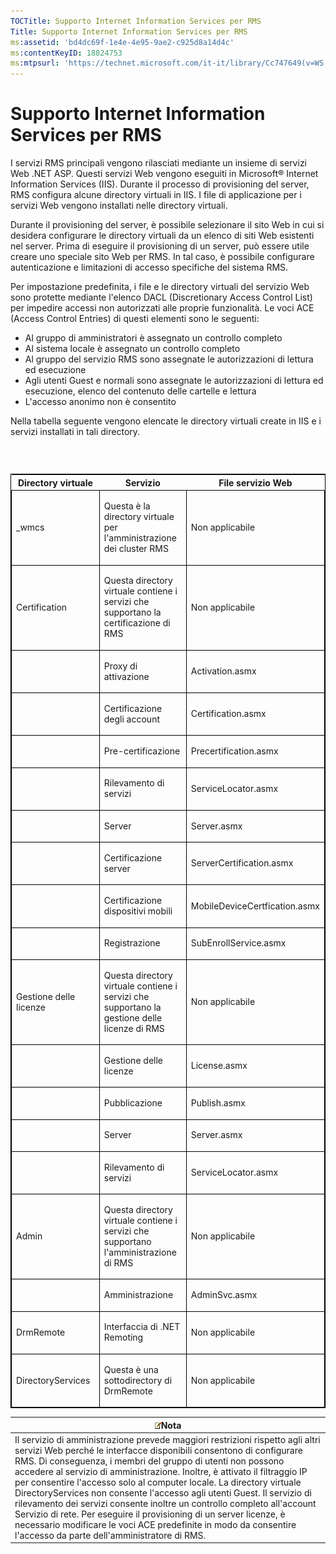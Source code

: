 ```yaml
---
TOCTitle: Supporto Internet Information Services per RMS
Title: Supporto Internet Information Services per RMS
ms:assetid: 'bd4dc69f-1e4e-4e95-9ae2-c925d8a14d4c'
ms:contentKeyID: 18824753
ms:mtpsurl: 'https://technet.microsoft.com/it-it/library/Cc747649(v=WS.10)'
---
```


Supporto Internet Information Services per RMS
==============================================

I servizi RMS principali vengono rilasciati mediante un insieme di servizi Web .NET ASP. Questi servizi Web vengono eseguiti in Microsoft® Internet Information Services (IIS). Durante il processo di provisioning del server, RMS configura alcune directory virtuali in IIS. I file di applicazione per i servizi Web vengono installati nelle directory virtuali.

Durante il provisioning del server, è possibile selezionare il sito Web in cui si desidera configurare le directory virtuali da un elenco di siti Web esistenti nel server. Prima di eseguire il provisioning di un server, può essere utile creare uno speciale sito Web per RMS. In tal caso, è possibile configurare autenticazione e limitazioni di accesso specifiche del sistema RMS.

Per impostazione predefinita, i file e le directory virtuali del servizio Web sono protette mediante l'elenco DACL (Discretionary Access Control List) per impedire accessi non autorizzati alle proprie funzionalità. Le voci ACE (Access Control Entries) di questi elementi sono le seguenti:

-   Al gruppo di amministratori è assegnato un controllo completo
-   Al sistema locale è assegnato un controllo completo
-   Al gruppo del servizio RMS sono assegnate le autorizzazioni di lettura ed esecuzione
-   Agli utenti Guest e normali sono assegnate le autorizzazioni di lettura ed esecuzione, elenco del contenuto delle cartelle e lettura
-   L'accesso anonimo non è consentito

Nella tabella seguente vengono elencate le directory virtuali create in IIS e i servizi installati in tali directory.

###  

<p> </p>
<table style="border:1px solid black;">
<colgroup>
<col width="33%" />
<col width="33%" />
<col width="33%" />
</colgroup>
<thead>
<tr class="header">
<th>Directory virtuale</th>
<th>Servizio</th>
<th>File servizio Web</th>
</tr>
</thead>
<tbody>
<tr class="odd">
<td style="border:1px solid black;"><p>_wmcs</p></td>
<td style="border:1px solid black;"><p>Questa è la directory virtuale per l'amministrazione dei cluster RMS</p></td>
<td style="border:1px solid black;"><p>Non applicabile</p></td>
</tr>
<tr class="even">
<td style="border:1px solid black;"><p>Certification</p></td>
<td style="border:1px solid black;"><p>Questa directory virtuale contiene i servizi che supportano la certificazione di RMS</p></td>
<td style="border:1px solid black;"><p>Non applicabile</p></td>
</tr>
<tr class="odd">
<td style="border:1px solid black;"><p> </p></td>
<td style="border:1px solid black;"><p>Proxy di attivazione</p></td>
<td style="border:1px solid black;"><p>Activation.asmx</p></td>
</tr>
<tr class="even">
<td style="border:1px solid black;"><p> </p></td>
<td style="border:1px solid black;"><p>Certificazione degli account</p></td>
<td style="border:1px solid black;"><p>Certification.asmx</p></td>
</tr>
<tr class="odd">
<td style="border:1px solid black;"><p> </p></td>
<td style="border:1px solid black;"><p>Pre-certificazione</p></td>
<td style="border:1px solid black;"><p>Precertification.asmx</p></td>
</tr>
<tr class="even">
<td style="border:1px solid black;"><p> </p></td>
<td style="border:1px solid black;"><p>Rilevamento di servizi</p></td>
<td style="border:1px solid black;"><p>ServiceLocator.asmx</p></td>
</tr>
<tr class="odd">
<td style="border:1px solid black;"><p> </p></td>
<td style="border:1px solid black;"><p>Server</p></td>
<td style="border:1px solid black;"><p>Server.asmx</p></td>
</tr>
<tr class="even">
<td style="border:1px solid black;"><p> </p></td>
<td style="border:1px solid black;"><p>Certificazione server</p></td>
<td style="border:1px solid black;"><p>ServerCertification.asmx</p></td>
</tr>
<tr class="odd">
<td style="border:1px solid black;"><p> </p></td>
<td style="border:1px solid black;"><p>Certificazione dispositivi mobili</p></td>
<td style="border:1px solid black;"><p>MobileDeviceCertfication.asmx</p></td>
</tr>
<tr class="even">
<td style="border:1px solid black;"><p> </p></td>
<td style="border:1px solid black;"><p>Registrazione</p></td>
<td style="border:1px solid black;"><p>SubEnrollService.asmx</p></td>
</tr>
<tr class="odd">
<td style="border:1px solid black;"><p>Gestione delle licenze</p></td>
<td style="border:1px solid black;"><p>Questa directory virtuale contiene i servizi che supportano la gestione delle licenze di RMS</p></td>
<td style="border:1px solid black;"><p>Non applicabile</p></td>
</tr>
<tr class="even">
<td style="border:1px solid black;"><p> </p></td>
<td style="border:1px solid black;"><p>Gestione delle licenze</p></td>
<td style="border:1px solid black;"><p>License.asmx</p></td>
</tr>
<tr class="odd">
<td style="border:1px solid black;"><p> </p></td>
<td style="border:1px solid black;"><p>Pubblicazione</p></td>
<td style="border:1px solid black;"><p>Publish.asmx</p></td>
</tr>
<tr class="even">
<td style="border:1px solid black;"><p> </p></td>
<td style="border:1px solid black;"><p>Server</p></td>
<td style="border:1px solid black;"><p>Server.asmx</p></td>
</tr>
<tr class="odd">
<td style="border:1px solid black;"><p> </p></td>
<td style="border:1px solid black;"><p>Rilevamento di servizi</p></td>
<td style="border:1px solid black;"><p>ServiceLocator.asmx</p></td>
</tr>
<tr class="even">
<td style="border:1px solid black;"><p>Admin</p></td>
<td style="border:1px solid black;"><p>Questa directory virtuale contiene i servizi che supportano l'amministrazione di RMS</p></td>
<td style="border:1px solid black;"><p>Non applicabile</p></td>
</tr>
<tr class="odd">
<td style="border:1px solid black;"><p> </p></td>
<td style="border:1px solid black;"><p>Amministrazione</p></td>
<td style="border:1px solid black;"><p>AdminSvc.asmx</p></td>
</tr>
<tr class="even">
<td style="border:1px solid black;"><p>DrmRemote</p></td>
<td style="border:1px solid black;"><p>Interfaccia di .NET Remoting</p></td>
<td style="border:1px solid black;"><p>Non applicabile</p></td>
</tr>
<tr class="odd">
<td style="border:1px solid black;"><p>DirectoryServices</p></td>
<td style="border:1px solid black;"><p>Questa è una sottodirectory di DrmRemote</p></td>
<td style="border:1px solid black;"><p>Non applicabile</p></td>
</tr>
</tbody>
</table>
  
| ![](images/Cc747649.note(WS.10).gif)Nota                                                                                                                                                                                                                                                                                                                                                                                                                                                                                                                                                                                                                                                       |  
|-----------------------------------------------------------------------------------------------------------------------------------------------------------------------------------------------------------------------------------------------------------------------------------------------------------------------------------------------------------------------------------------------------------------------------------------------------------------------------------------------------------------------------------------------------------------------------------------------------------------------------------------------------------------------------------------------------------------------------|  
| Il servizio di amministrazione prevede maggiori restrizioni rispetto agli altri servizi Web perché le interfacce disponibili consentono di configurare RMS. Di conseguenza, i membri del gruppo di utenti non possono accedere al servizio di amministrazione. Inoltre, è attivato il filtraggio IP per consentire l'accesso solo al computer locale. La directory virtuale DirectoryServices non consente l'accesso agli utenti Guest. Il servizio di rilevamento dei servizi consente inoltre un controllo completo all'account Servizio di rete. Per eseguire il provisioning di un server licenze, è necessario modificare le voci ACE predefinite in modo da consentire l'accesso da parte dell'amministratore di RMS. |
